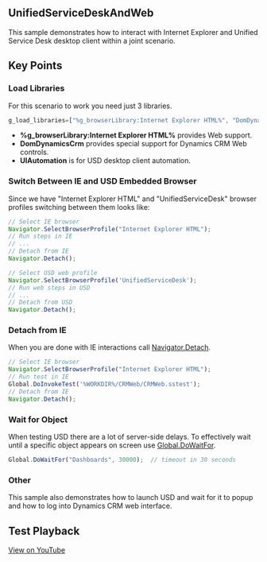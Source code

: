 ## UnifiedServiceDeskAndWeb

This sample demonstrates how to interact with Internet Explorer and Unified Service Desk desktop client within a joint scenario.

## Key Points

### Load Libraries

For this scenario to work you need just 3 libraries.

```javascript
g_load_libraries=["%g_browserLibrary:Internet Explorer HTML%", "DomDynamicsCrm", "UIAutomation"];
```
- **%g_browserLibrary:Internet Explorer HTML%** provides Web support.
- **DomDynamicsCrm** provides special support for Dynamics CRM Web controls.
- **UIAutomation** is for USD desktop client automation.

### Switch Between IE and USD Embedded Browser

Since we have "Internet Explorer HTML" and "UnifiedServiceDesk" browser profiles switching between them looks like:

```javascript
// Select IE browser
Navigator.SelectBrowserProfile("Internet Explorer HTML");
// Run steps in IE
// ...
// Detach from IE
Navigator.Detach();

// Select USD web profile
Navigator.SelectBrowserProfile('UnifiedServiceDesk');
// Run web steps in USD
// ...
// Detach from USD
Navigator.Detach();
```

### Detach from IE

When you are done with IE interactions call [Navigator.Detach](https://rapisedoc.inflectra.com/Libraries/Navigator/#Detach).

```javascript
// Select IE browser
Navigator.SelectBrowserProfile("Internet Explorer HTML");
// Run test in IE
Global.DoInvokeTest('%WORKDIR%/CRMWeb/CRMWeb.sstest');
// Detach from IE
Navigator.Detach();
```

### Wait for Object

When testing USD there are a lot of server-side delays. To effectively wait until a specific object appears on screen use [Global.DoWaitFor](https://rapisedoc.inflectra.com/Libraries/Global/#DoWaitFor).

```javascript
Global.DoWaitFor("Dashboards", 30000);  // timeout in 30 seconds
```

### Other

This sample also demonstrates how to launch USD and wait for it to popup and how to log into Dynamics CRM web interface.

## Test Playback

[View on YouTube](https://www.youtube.com/embed/KnzvpdXYPKo)

